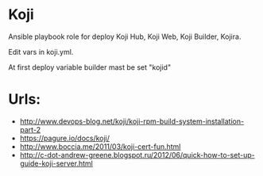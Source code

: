 # Koji
Ansible playbook role for deploy Koji Hub, Koji Web, Koji Builder, Kojira.

Edit vars in koji.yml.

At first deploy variable builder mast be set "kojid"

# Urls:
- http://www.devops-blog.net/koji/koji-rpm-build-system-installation-part-2
- https://pagure.io/docs/koji/
- http://www.boccia.me/2011/03/koji-cert-fun.html
- http://c-dot-andrew-greene.blogspot.ru/2012/06/quick-how-to-set-up-guide-koji-server.html

